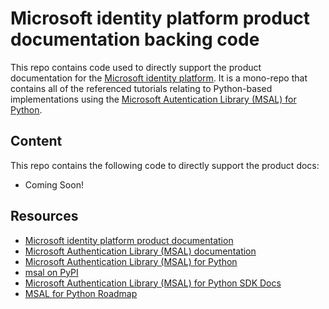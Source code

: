 # Microsoft identity platform product documentation backing code

This repo contains code used to directly support the product documentation for the [Microsoft identity platform](https://docs.microsoft.com/azure/active-directory/develop/). It is a mono-repo that contains all of the referenced tutorials relating to Python-based implementations using the [Microsoft Autentication Library (MSAL) for Python](https://github.com/AzureAD/microsoft-authentication-library-for-python).

## Content

This repo contains the following code to directly support the product docs:

* Coming Soon!

## Resources

- [Microsoft identity platform product documentation](https://docs.microsoft.com/azure/active-directory/develop/)
- [Microsoft Authentication Library (MSAL) documentation](https://docs.microsoft.com/azure/active-directory/develop/msal-overview)
- [Microsoft Authentication Library (MSAL) for Python](https://github.com/AzureAD/microsoft-authentication-library-for-python)
- [msal on PyPI](https://pypi.org/project/msal/)
- [Microsoft Authentication Library (MSAL) for Python SDK Docs](https://msal-python.readthedocs.io/en/latest/)
- [MSAL for Python Roadmap](https://github.com/AzureAD/microsoft-authentication-library-for-python/wiki/Roadmap)

